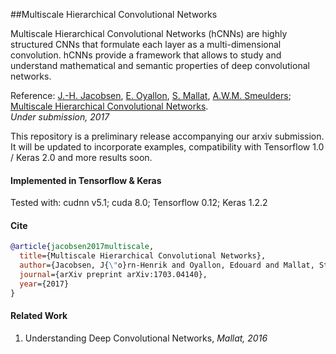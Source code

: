 ##Multiscale Hierarchical Convolutional Networks

Multiscale Hierarchical Convolutional Networks (hCNNs) are highly structured CNNs that formulate each layer as a multi-dimensional convolution. hCNNs provide a framework that allows to study and understand mathematical and semantic properties of deep convolutional networks.

Reference: [J.-H. Jacobsen](https://jhjacobsen.github.io/), [E. Oyallon](http://www.di.ens.fr/~oyallon/), [S. Mallat](http://www.cmap.polytechnique.fr/~mallat/), [A.W.M. Smeulders](https://staff.fnwi.uva.nl/a.w.m.smeulders/); [Multiscale Hierarchical Convolutional Networks](https://arxiv.org/abs/1703.04140).   
*Under submission, 2017*

This repository is a preliminary release accompanying our arxiv submission. It will be updated to incorporate examples, compatibility with Tensorflow 1.0 / Keras 2.0 and more results soon.

#### Implemented in Tensorflow & Keras

Tested with: cudnn v5.1; cuda 8.0; Tensorflow 0.12; Keras 1.2.2

#### Cite
```bibtex
@article{jacobsen2017multiscale,
  title={Multiscale Hierarchical Convolutional Networks},
  author={Jacobsen, J{\"o}rn-Henrik and Oyallon, Edouard and Mallat, St{\'e}phane and Smeulders, Arnold WM},
  journal={arXiv preprint arXiv:1703.04140},
  year={2017}
}
```

#### Related Work

1. Understanding Deep Convolutional Networks, *Mallat, 2016*
